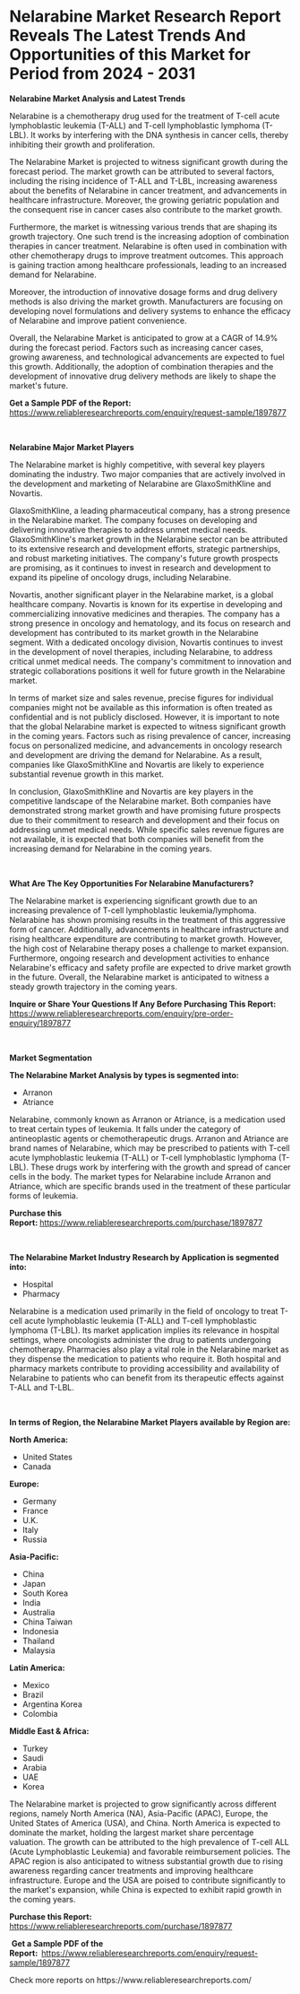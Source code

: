<p><h1>Nelarabine Market Research Report Reveals The Latest Trends And Opportunities of this Market for Period from 2024 - 2031</h1></p><p><strong>Nelarabine Market Analysis and Latest Trends</strong></p>
<p><p>Nelarabine is a chemotherapy drug used for the treatment of T-cell acute lymphoblastic leukemia (T-ALL) and T-cell lymphoblastic lymphoma (T-LBL). It works by interfering with the DNA synthesis in cancer cells, thereby inhibiting their growth and proliferation.</p><p>The Nelarabine Market is projected to witness significant growth during the forecast period. The market growth can be attributed to several factors, including the rising incidence of T-ALL and T-LBL, increasing awareness about the benefits of Nelarabine in cancer treatment, and advancements in healthcare infrastructure. Moreover, the growing geriatric population and the consequent rise in cancer cases also contribute to the market growth.</p><p>Furthermore, the market is witnessing various trends that are shaping its growth trajectory. One such trend is the increasing adoption of combination therapies in cancer treatment. Nelarabine is often used in combination with other chemotherapy drugs to improve treatment outcomes. This approach is gaining traction among healthcare professionals, leading to an increased demand for Nelarabine.</p><p>Moreover, the introduction of innovative dosage forms and drug delivery methods is also driving the market growth. Manufacturers are focusing on developing novel formulations and delivery systems to enhance the efficacy of Nelarabine and improve patient convenience.</p><p>Overall, the Nelarabine Market is anticipated to grow at a CAGR of 14.9% during the forecast period. Factors such as increasing cancer cases, growing awareness, and technological advancements are expected to fuel this growth. Additionally, the adoption of combination therapies and the development of innovative drug delivery methods are likely to shape the market's future.</p></p>
<p><strong>Get a Sample PDF of the Report:&nbsp;</strong> <a href="https://www.reliableresearchreports.com/enquiry/request-sample/1897877">https://www.reliableresearchreports.com/enquiry/request-sample/1897877</a></p>
<p>&nbsp;</p>
<p><strong>Nelarabine Major Market Players</strong></p>
<p><p>The Nelarabine market is highly competitive, with several key players dominating the industry. Two major companies that are actively involved in the development and marketing of Nelarabine are GlaxoSmithKline and Novartis.</p><p>GlaxoSmithKline, a leading pharmaceutical company, has a strong presence in the Nelarabine market. The company focuses on developing and delivering innovative therapies to address unmet medical needs. GlaxoSmithKline's market growth in the Nelarabine sector can be attributed to its extensive research and development efforts, strategic partnerships, and robust marketing initiatives. The company's future growth prospects are promising, as it continues to invest in research and development to expand its pipeline of oncology drugs, including Nelarabine. </p><p>Novartis, another significant player in the Nelarabine market, is a global healthcare company. Novartis is known for its expertise in developing and commercializing innovative medicines and therapies. The company has a strong presence in oncology and hematology, and its focus on research and development has contributed to its market growth in the Nelarabine segment. With a dedicated oncology division, Novartis continues to invest in the development of novel therapies, including Nelarabine, to address critical unmet medical needs. The company's commitment to innovation and strategic collaborations positions it well for future growth in the Nelarabine market.</p><p>In terms of market size and sales revenue, precise figures for individual companies might not be available as this information is often treated as confidential and is not publicly disclosed. However, it is important to note that the global Nelarabine market is expected to witness significant growth in the coming years. Factors such as rising prevalence of cancer, increasing focus on personalized medicine, and advancements in oncology research and development are driving the demand for Nelarabine. As a result, companies like GlaxoSmithKline and Novartis are likely to experience substantial revenue growth in this market.</p><p>In conclusion, GlaxoSmithKline and Novartis are key players in the competitive landscape of the Nelarabine market. Both companies have demonstrated strong market growth and have promising future prospects due to their commitment to research and development and their focus on addressing unmet medical needs. While specific sales revenue figures are not available, it is expected that both companies will benefit from the increasing demand for Nelarabine in the coming years.</p></p>
<p>&nbsp;</p>
<p><strong>What Are The Key Opportunities For Nelarabine Manufacturers?</strong></p>
<p><p>The Nelarabine market is experiencing significant growth due to an increasing prevalence of T-cell lymphoblastic leukemia/lymphoma. Nelarabine has shown promising results in the treatment of this aggressive form of cancer. Additionally, advancements in healthcare infrastructure and rising healthcare expenditure are contributing to market growth. However, the high cost of Nelarabine therapy poses a challenge to market expansion. Furthermore, ongoing research and development activities to enhance Nelarabine's efficacy and safety profile are expected to drive market growth in the future. Overall, the Nelarabine market is anticipated to witness a steady growth trajectory in the coming years.</p></p>
<p><strong>Inquire or Share Your Questions If Any Before Purchasing This Report:</strong> <a href="https://www.reliableresearchreports.com/enquiry/pre-order-enquiry/1897877">https://www.reliableresearchreports.com/enquiry/pre-order-enquiry/1897877</a></p>
<p>&nbsp;</p>
<p><strong>Market Segmentation</strong></p>
<p><strong>The Nelarabine Market Analysis by types is segmented into:</strong></p>
<p><ul><li>Arranon</li><li>Atriance</li></ul></p>
<p><p>Nelarabine, commonly known as Arranon or Atriance, is a medication used to treat certain types of leukemia. It falls under the category of antineoplastic agents or chemotherapeutic drugs. Arranon and Atriance are brand names of Nelarabine, which may be prescribed to patients with T-cell acute lymphoblastic leukemia (T-ALL) or T-cell lymphoblastic lymphoma (T-LBL). These drugs work by interfering with the growth and spread of cancer cells in the body. The market types for Nelarabine include Arranon and Atriance, which are specific brands used in the treatment of these particular forms of leukemia.</p></p>
<p><strong>Purchase this Report:&nbsp;</strong><a href="https://www.reliableresearchreports.com/purchase/1897877">https://www.reliableresearchreports.com/purchase/1897877</a></p>
<p>&nbsp;</p>
<p><strong>The Nelarabine Market Industry Research by Application is segmented into:</strong></p>
<p><ul><li>Hospital</li><li>Pharmacy</li></ul></p>
<p><p>Nelarabine is a medication used primarily in the field of oncology to treat T-cell acute lymphoblastic leukemia (T-ALL) and T-cell lymphoblastic lymphoma (T-LBL). Its market application implies its relevance in hospital settings, where oncologists administer the drug to patients undergoing chemotherapy. Pharmacies also play a vital role in the Nelarabine market as they dispense the medication to patients who require it. Both hospital and pharmacy markets contribute to providing accessibility and availability of Nelarabine to patients who can benefit from its therapeutic effects against T-ALL and T-LBL.</p></p>
<p>&nbsp;</p>
<p><strong>In terms of Region, the Nelarabine Market Players available by Region are:</strong></p>
<p>
    <p> <strong> North America: </strong>
        <ul>
            <li>United States</li>
            <li>Canada</li>
        </ul>
        </p> 
    <p> <strong> Europe: </strong>
        <ul>
            <li>Germany</li>
            <li>France</li>
            <li>U.K.</li>
            <li>Italy</li>
            <li>Russia</li>
        </ul>
        </p> 
    <p> <strong> Asia-Pacific: </strong>
        <ul>
            <li>China</li>
            <li>Japan</li>
            <li>South Korea</li>
            <li>India</li>
            <li>Australia</li>
            <li>China Taiwan</li>
            <li>Indonesia</li>
            <li>Thailand</li>
            <li>Malaysia</li>
        </ul>
        </p> 
    <p> <strong> Latin America: </strong>
        <ul>
            <li>Mexico</li>
            <li>Brazil</li>
            <li>Argentina Korea</li>
            <li>Colombia</li>
        </ul>
        </p> 
    <p> <strong> Middle East & Africa: </strong>
        <ul>
            <li>Turkey</li>
            <li>Saudi</li>
            <li>Arabia</li>
            <li>UAE</li>
            <li>Korea</li>
        </ul>
    </p>
    </p>
<p><p>The Nelarabine market is projected to grow significantly across different regions, namely North America (NA), Asia-Pacific (APAC), Europe, the United States of America (USA), and China. North America is expected to dominate the market, holding the largest market share percentage valuation. The growth can be attributed to the high prevalence of T-cell ALL (Acute Lymphoblastic Leukemia) and favorable reimbursement policies. The APAC region is also anticipated to witness substantial growth due to rising awareness regarding cancer treatments and improving healthcare infrastructure. Europe and the USA are poised to contribute significantly to the market's expansion, while China is expected to exhibit rapid growth in the coming years.</p></p>
<p><strong>Purchase this Report: </strong><a href="https://www.reliableresearchreports.com/purchase/1897877">https://www.reliableresearchreports.com/purchase/1897877</a></p>
<p>&nbsp;<strong>Get a Sample PDF of the Report:&nbsp;&nbsp;</strong><a href="https://www.reliableresearchreports.com/enquiry/request-sample/1897877">https://www.reliableresearchreports.com/enquiry/request-sample/1897877</a></p>
<p><strong></strong></p>
<p>Check more reports on https://www.reliableresearchreports.com/</p>